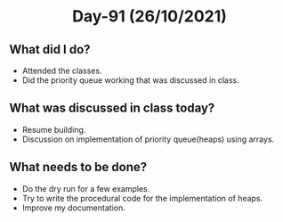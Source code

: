  <h1 align="center"> Day-91 (26/10/2021)</h1> 
 
 ## What did I do?
  - Attended the classes.
  - Did the priority queue working that was discussed in class.
 
 ## What was discussed in class today?
  - Resume building.
  - Discussion on implementation of priority queue(heaps) using arrays.

## What needs to be done?
 - Do the dry run for a few examples.
 - Try to write the procedural code for the implementation of heaps.
 - Improve my documentation.
